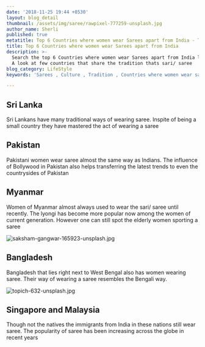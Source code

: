 ```yaml
---
date: '2018-11-25 19:44 +0530'
layout: blog_detail
thumbnail: /assets/img/saree/rawpixel-777259-unsplash.jpg
author_name: Sherli
published: true
metatitle: Top 6 Countries where women wear Sarees apart from India - Toknowisgood
title: Top 6 Countries where women wear Sarees apart from India
description: >-
  Search the top 6 Countries where women wear Sarees apart from India like Sri Lanka ,Pakistan, Myanmar, Bangladesh, Singapore and Malaysia. There are few countries in the world that share similar tradition or culture.
  A look at few countries that share the tradition thats sari/ saree
blog_category: LifeStyle
keywords: 'Sarees , Culture , Tradition , Countries where women wear saree'

---
```


## Sri Lanka

Sri Lankans have many traditional ways of wearing saree. Inspite of being a small country they have mastered the act of wearing a saree

## Pakistan

Pakistani women wear saree almost the same way as Indians. The influence of Bollywood in Pakistan also helps transferring the latest trends to even the countrysides of Pakistan

## Myanmar

Women of Myanmar almost always used to wear the sari/ saree until recently. The lyongi has become more popular now among the women of current generation. However one can still spot the elderly women sporting a saree

![saksham-gangwar-165923-unsplash.jpg]({{site.baseurl}}/assets/img/saree/saksham-gangwar-165923-unsplash.jpg)

## Bangladesh

Bangladesh that lies right next to West Bengal also has women wearing saree. Their way of wearing a saree resembles the Bengali way.

![topich-632-unsplash.jpg]({{site.baseurl}}/assets/img/saree/topich-632-unsplash.jpg)

## Singapore and Malaysia

Though not the natives the immigrants from India in these nations still wear saree. The popularity of saree has been increasing across the globe in recent years

